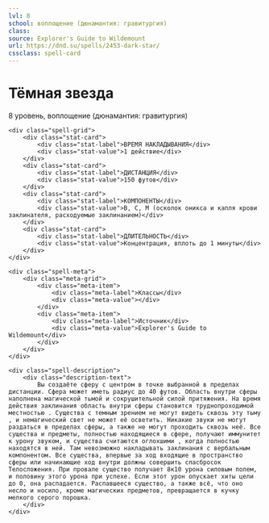 ```yaml
---
lvl: 8
school: воплощение (дюнамантия: гравитургия)
class: 
source: Explorer's Guide to Wildemount
url: https://dnd.su/spells/2453-dark-star/
cssclass: spell-card
---
```


<div class="spell-container">
    <div class="spell-header">
        <h1 class="spell-name">Тёмная звезда</h1>
        <div class="spell-level">8 уровень, воплощение (дюнамантия: гравитургия)</div>
    </div>
    
    <div class="spell-grid">
        <div class="stat-card">
            <div class="stat-label">ВРЕМЯ НАКЛАДЫВАНИЯ</div>
            <div class="stat-value">1 действие</div>
        </div>
        <div class="stat-card">
            <div class="stat-label">ДИСТАНЦИЯ</div>
            <div class="stat-value">150 футов</div>
        </div>
        <div class="stat-card">
            <div class="stat-label">КОМПОНЕНТЫ</div>
            <div class="stat-value">В, С, М (осколок оникса и капля крови заклинателя, расходуемые заклинанием)</div>
        </div>
        <div class="stat-card">
            <div class="stat-label">ДЛИТЕЛЬНОСТЬ</div>
            <div class="stat-value">Концентрация, вплоть до 1 минуты</div>
        </div>
    </div>
    
    <div class="spell-meta">
        <div class="meta-grid">
            <div class="meta-item">
                <div class="meta-label">Классы</div>
                <div class="meta-value"></div>
            </div>
            <div class="meta-item">
                <div class="meta-label">Источник</div>
                <div class="meta-value">Explorer's Guide to Wildemount</div>
            </div>
        </div>
    </div>
    
    <div class="spell-description">
        <div class="description-text">
            Вы создаёте сферу с центром в точке выбранной в пределах дистанции. Сфера может иметь радиус до 40 футов. Область внутри сферы наполнена магической тьмой и сокрушительной силой притяжения. На время действия заклинания область внутри сферы становится труднопроходимой местностью . Существа с темным зрением не могут видеть сквозь эту тьму , и немагический свет не может её осветить. Никакие звуки не могут раздаться в пределах сферы, а также не могут проходить сквозь неё. Все существа и предметы, полностью находящиеся в сфере, получают иммунитет к урону звуком, и существа считаются оглохшими , когда полностью находятся в ней. Там невозможно накладывать заклинания с вербальным компонентом. Все существа, впервые за ход входящие в пространство сферы или начинающие ход внутри должны совершить спасбросок Телосложения. При провале существо получает 8к10 урона силовым полем, и половину этого урона при успехе. Если этот урон опускает хиты цели до 0, она распадается. Распавшееся существо, а также всё, что оно несло и носило, кроме магических предметов, превращается в кучку мелкого серого порошка.
        </div>
    </div>
</div>